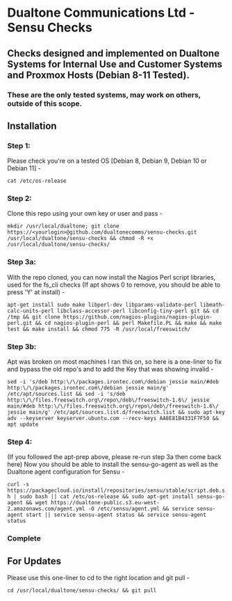 # Dualtone Communications Ltd - Sensu Checks

## Checks designed and implemented on Dualtone Systems for Internal Use and Customer Systems and Proxmox Hosts (Debian 8-11 Tested).

### These are the only tested systems, may work on others, outside of this scope.

## Installation
### Step 1:
Please check you're on a tested OS [Debian 8, Debian 9, Debian 10 or Debian 11] - 

```cat /etc/os-release```

### Step 2:
Clone this repo using your own key or user and pass -

```mkdir /usr/local/dualtone; git clone https://<yourlogin>@github.com/dualtonecomms/sensu-checks.git /usr/local/dualtone/sensu-checks && chmod -R +x /usr/local/dualtone/sensu-checks/```

### Step 3a:
With the repo cloned, you can now install the Nagios Perl script libraries, used for the fs_cli checks (If apt shows 0 to remove, you should be able to press 'Y' at install) - 

```apt-get install sudo make libperl-dev libparams-validate-perl libmath-calc-units-perl libclass-accessor-perl libconfig-tiny-perl git && cd /tmp && git clone https://github.com/nagios-plugins/nagios-plugin-perl.git && cd nagios-plugin-perl && perl Makefile.PL && make && make test && make install && chmod 775 -R /usr/local/freeswitch/```

### Step 3b:
Apt was broken on most machines I ran this on, so here is a one-liner to fix and bypass the old repo's and to add the Key that was showing invalid - 

```sed -i 's/deb http:\/\/packages.irontec.com\/debian jessie main/#deb http:\/\/packages.irontec.com\/debian jessie main/g' /etc/apt/sources.list && sed -i 's/deb http:\/\/files.freeswitch.org\/repo\/deb\/freeswitch-1.6\/ jessie main/#deb http:\/\/files.freeswitch.org\/repo\/deb\/freeswitch-1.6\/ jessie main/g' /etc/apt/sources.list.d/freeswitch.list && sudo apt-key adv --keyserver keyserver.ubuntu.com --recv-keys AA8E81B4331F7F50 && apt update```

### Step 4:
(If you followed the apt-prep above, please re-run step 3a then come back here)
Now you should be able to install the sensu-go-agent as well as the Dualtone agent configuration for Sensu - 

```curl -s https://packagecloud.io/install/repositories/sensu/stable/script.deb.sh | sudo bash || cat /etc/os-release && sudo apt-get install sensu-go-agent && wget https://dualtone-public.s3.eu-west-2.amazonaws.com/agent.yml -O /etc/sensu/agent.yml && service sensu-agent start || service sensu-agent status && service sensu-agent status```

### Complete

## For Updates

Please use this one-liner to cd to the right location and git pull - 

```cd /usr/local/dualtone/sensu-checks/ && git pull```
